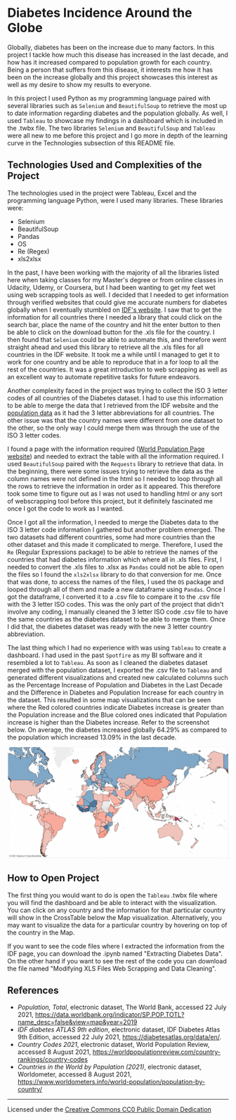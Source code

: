 # Diabetes Incidence Around the Globe

Globally, diabetes has been on the increase due to many factors. In this project I tackle how much this disease has increased in the last decade, and how has it increased compared to population growth for each country. Being a person that suffers from this disease, it interests me how it has been on the increase globally and this project showcases this interest as well as my desire to show my results to everyone. 

In this project I used Python as my programming language paired with several libraries such as `Selenium` and `BeautifulSoup` to retrieve the most up to date information regarding diabetes and the population globally. As well, I used `Tableau` to showcase my findings in a dashboard which is included in the .twbx file. The two libraries `Selenium` and `BeautifulSoup` and `Tableau` were all new to me before this project and I go more in depth of the learning curve in the Technologies subsection of this README file.

## Technologies Used and Complexities of the Project

The technologies used in the project were Tableau, Excel and the programming language Python, were I used many libraries. These libraries were:

- Selenium
- BeautifulSoup
- Pandas
- OS 
- Re (Regex)
- xls2xlsx

In the past, I have been working with the majority of all the libraries listed here when taking classes for my Master's degree or from online classes in Udacity, Udemy, or Coursera, but I had been wanting to get my feet wet using web scrapping tools as well. I decided that I needed to get information through verified websites that could give me accurate numbers for diabetes globally when I eventually stumbled on [IDF's website](https://diabetesatlas.org/data/en/). I saw that to get the information for all countries there I needed a library that could click on the search bar, place the name of the country and hit the enter button to then be able to click on the download button for the .xls file for the country. I then found that `Selenium` could be able to automate this, and therefore went straight ahead and used this library to retrieve all the .xls files for all countries in the IDF website. It took me a while until I managed to get it to work for one country and be able to reproduce that in a for loop to all the rest of the countries. It was a great introduction to web scrapping as well as an excellent way to automate repetitive tasks for future endeavors. 

Another complexity faced in the project was trying to collect the ISO 3 letter codes of all countries of the Diabetes dataset. I had to use this information to be able to merge the data that I retrieved from the IDF website and the [population data](https://data.worldbank.org/indicator/SP.POP.TOTL?name_desc=false&view=map&year=2019) as it had the 3 letter abbreviations for all countries. The other issue was that the country names were different from one dataset to the other, so the only way I could merge them was through the use of the ISO 3 letter codes. 

I found a page with the information required ([World Population Page website](https://worldpopulationreview.com/country-rankings/country-codes)) and needed to extract the table with all the information required. I used `BeautifulSoup` paired with the `Requests` library to retrieve that data. In the beginning, there were some issues trying to retrieve the data as the column names were not defined in the html so I needed to loop through all the rows to retrieve the information in order as it appeared. This therefore took some time to figure out as I was not used to handling html or any sort of webscrapping tool before this project, but it definitely fascinated me once I got the code to work as I wanted.

Once I got all the information, I needed to merge the Diabetes data to the ISO 3 letter code information I gathered but another problem emerged. The two datasets had different countries, some had more countries than the other dataset and this made it complicated to merge. Therefore, I used the `Re` (Regular Expressions package) to be able to retrieve the names of the countries that had diabetes information which where all in .xls files. First, I needed to convert the .xls files to .xlsx as `Pandas` could not be able to open the files so I found the `xls2xlsx` library to do that conversion for me. Once that was done, to access the names of the files, I used the `OS` package and looped through all of them and made a new dataframe using `Pandas`. Once I got the dataframe, I converted it to a .csv file to compare it to the .csv file with the 3 letter ISO codes. This was the only part of the project that didn't involve any coding, I manually cleaned the 3 letter ISO code .csv file to have the same countries as the diabetes dataset to be able to merge them. Once I did that, the diabetes dataset was ready with the new 3 letter country abbreviation.

The last thing which I had no experience with was using `Tableau` to create a dashboard. I had used in the past `Spotfire` as my BI software and it resembled a lot to `Tableau`. As soon as I cleaned the diabetes dataset merged with the population dataset, I exported the .csv file to `Tableau` and generated different visualizations and created new calculated columns such as the Percentage Increase of Population and Diabetes in the Last Decade and the Difference in Diabetes and Population Increase for each country in the dataset. This resulted in some map visualizations that can be seen where the Red colored countries indicate Diabetes increase is greater than the Population increase and the Blue colored ones indicated that Population increase is higher than the Diabetes increase. Refer to the screenshot below. On average, the diabetes increased globally 64.29% as compared to the population which increased 13.09% in the last decade.

![alt text](Map.png "Global Diabetes Incidence")

## How to Open Project

The first thing you would want to do is open the `Tableau` .twbx file where you will find the dashboard and be able to interact with the visualization. You can click on any country and the information for that particular country will show in the CrossTable below the Map visualization. Alternatively, you may want to visualize the data for a particular country by hovering on top of the country in the Map. 

If you want to see the code files where I extracted the information from the IDF page, you can download the .ipynb named "Extracting Diabetes Data". On the other hand if you want to see the rest of the code you can download the file named "Modifying XLS Files Web Scrapping and Data Cleaning".  

## References

- *Population, Total*, electronic dataset, The World Bank, accessed 22 July 2021, <https://data.worldbank.org/indicator/SP.POP.TOTL?name_desc=false&view=map&year=2019> 
- *IDF diabetes ATLAS 9th edition*, electronic dataset, IDF Diabetes Atlas 9th Edition, accessed 22 July 2021, <https://diabetesatlas.org/data/en/>.
- *Country Codes 2021*, electronic dataset, World Population Review, accessed 8 August 2021, <https://worldpopulationreview.com/country-rankings/country-codes>
- *Countries in the World by Population (2021)*, electronic dataset, Worldometer, accessed 8 August 2021, <https://www.worldometers.info/world-population/population-by-country/>

____

Licensed under the [Creative Commons CC0 Public Domain Dedication](https://github.com/fakurten94/Diabetes-Incidence/blob/main/LICENSE.txt)
